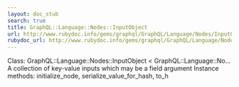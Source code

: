 ```yaml
---
layout: doc_stub
search: true
title: GraphQL::Language::Nodes::InputObject
url: http://www.rubydoc.info/gems/graphql/GraphQL/Language/Nodes/InputObject
rubydoc_url: http://www.rubydoc.info/gems/graphql/GraphQL/Language/Nodes/InputObject
---
```


Class: GraphQL::Language::Nodes::InputObject < GraphQL::Language::No...
A collection of key-value inputs which may be a field argument 
Instance methods:
initialize_node, serialize_value_for_hash, to_h

